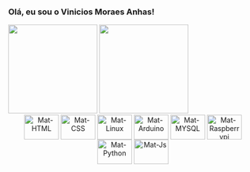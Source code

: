 ### Olá, eu sou o Vinicios Moraes Anhas!

<div>
  
  <img height="180em" src="https://github-readme-stats.vercel.app/api?username=viniciosAnhas&show_icons=true&theme=dracula&include_all_commits=true&count_private=true"/>
  
  <img height="180em" src="https://github-readme-stats.vercel.app/api/top-langs/?username=viniciosAnhas&layout=compact&langs_count=7&theme=dracula"/>

</div>

<div align="center">
  
  <img align = "center" alt = "Mat-HTML" height = "50" width = "70" src = https://cdn.jsdelivr.net/gh/devicons/devicon/icons/html5/html5-original.svg>
  <img align = "center" alt = "Mat-CSS" height = "50" width = "70" src = https://cdn.jsdelivr.net/gh/devicons/devicon/icons/css3/css3-original.svg>
  <img align = "center" alt = "Mat-Linux" height = "50" width = "70" src= https://cdn.jsdelivr.net/gh/devicons/devicon/icons/linux/linux-original.svg />
  <img align = "center" alt = "Mat-Arduino" height = "50" width = "70" src= https://cdn.jsdelivr.net/gh/devicons/devicon/icons/arduino/arduino-original.svg />
  <img align = "center" alt = "Mat-MYSQL" height = "50" width = "70" src= https://cdn.jsdelivr.net/gh/devicons/devicon/icons/mysql/mysql-original.svg />
  <img align = "center" alt = "Mat-Raspberrypi" height = "50" width = "70" src= https://cdn.jsdelivr.net/gh/devicons/devicon/icons/raspberrypi/raspberrypi-original.svg />
  <img align = "center" alt = "Mat-Python" height = "50" width = "70" src= https://cdn.jsdelivr.net/gh/devicons/devicon/icons/python/python-original.svg />
  <img align = "center" alt = "Mat-Js" height = "50" width = "70" src= https://cdn.jsdelivr.net/gh/devicons/devicon/icons/javascript/javascript-original.svg />
  
</div>
